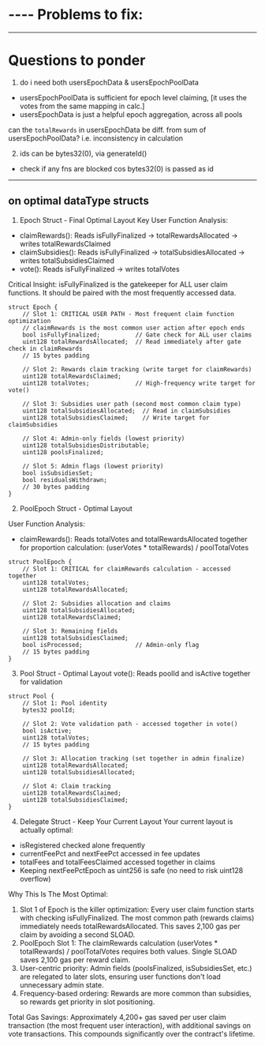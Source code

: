 
# ---- Problems to fix:


-----

# Questions to ponder

1. do i need both usersEpochData & usersEpochPoolData
- usersEpochPoolData is sufficient for epoch level claiming, [it uses the votes from the same mapping in calc.] 
- usersEpochData is just a helpful epoch aggregation, across all pools

can the `totalRewards` in usersEpochData be diff. from sum of usersEpochPoolData? 
i.e. inconsistency in calculation


2. ids can be bytes32(0), via generateId()
- check if any fns are blocked cos  bytes32(0) is passed as id

-----

## on optimal dataType structs

1. Epoch Struct - Final Optimal Layout
Key User Function Analysis:
- claimRewards(): Reads isFullyFinalized → totalRewardsAllocated → writes totalRewardsClaimed
- claimSubsidies(): Reads isFullyFinalized → totalSubsidiesAllocated → writes totalSubsidiesClaimed
- vote(): Reads isFullyFinalized → writes totalVotes

Critical Insight: isFullyFinalized is the gatekeeper for ALL user claim functions. It should be paired with the most frequently accessed data.

```solidity
struct Epoch {
    // Slot 1: CRITICAL USER PATH - Most frequent claim function optimization
    // claimRewards is the most common user action after epoch ends
    bool isFullyFinalized;          // Gate check for ALL user claims
    uint128 totalRewardsAllocated;  // Read immediately after gate check in claimRewards
    // 15 bytes padding

    // Slot 2: Rewards claim tracking (write target for claimRewards)
    uint128 totalRewardsClaimed;
    uint128 totalVotes;             // High-frequency write target for vote()

    // Slot 3: Subsidies user path (second most common claim type)
    uint128 totalSubsidiesAllocated;  // Read in claimSubsidies
    uint128 totalSubsidiesClaimed;    // Write target for claimSubsidies

    // Slot 4: Admin-only fields (lowest priority)
    uint128 totalSubsidiesDistributable;
    uint128 poolsFinalized;

    // Slot 5: Admin flags (lowest priority)
    bool isSubsidiesSet;
    bool residualsWithdrawn;
    // 30 bytes padding
}

```

2. PoolEpoch Struct - Optimal Layout

User Function Analysis:
- claimRewards(): Reads totalVotes and totalRewardsAllocated together for proportion calculation: (userVotes * totalRewards) / poolTotalVotes

```solidity
struct PoolEpoch {
    // Slot 1: CRITICAL for claimRewards calculation - accessed together
    uint128 totalVotes;
    uint128 totalRewardsAllocated;

    // Slot 2: Subsidies allocation and claims
    uint128 totalSubsidiesAllocated;
    uint128 totalRewardsClaimed;

    // Slot 3: Remaining fields
    uint128 totalSubsidiesClaimed;
    bool isProcessed;               // Admin-only flag
    // 15 bytes padding
}
```

3. Pool Struct - Optimal Layout
vote(): Reads poolId and isActive together for validation

```solidity
struct Pool {
    // Slot 1: Pool identity
    bytes32 poolId;

    // Slot 2: Vote validation path - accessed together in vote()
    bool isActive;
    uint128 totalVotes;
    // 15 bytes padding

    // Slot 3: Allocation tracking (set together in admin finalize)
    uint128 totalRewardsAllocated;
    uint128 totalSubsidiesAllocated;

    // Slot 4: Claim tracking
    uint128 totalRewardsClaimed;
    uint128 totalSubsidiesClaimed;
}
```

4. Delegate Struct - Keep Your Current Layout
Your current layout is actually optimal:
- isRegistered checked alone frequently
- currentFeePct and nextFeePct accessed in fee updates
- totalFees and totalFeesClaimed accessed together in claims
- Keeping nextFeePctEpoch as uint256 is safe (no need to risk uint128 overflow)

Why This Is The Most Optimal:
1. Slot 1 of Epoch is the killer optimization: Every user claim function starts with checking isFullyFinalized. The most common path (rewards claims) immediately needs totalRewardsAllocated. This saves 2,100 gas per claim by avoiding a second SLOAD.
2. PoolEpoch Slot 1: The claimRewards calculation (userVotes * totalRewards) / poolTotalVotes requires both values. Single SLOAD saves 2,100 gas per reward claim.
3. User-centric priority: Admin fields (poolsFinalized, isSubsidiesSet, etc.) are relegated to later slots, ensuring user functions don't load unnecessary admin state.
4. Frequency-based ordering: Rewards are more common than subsidies, so rewards get priority in slot positioning.

Total Gas Savings: Approximately 4,200+ gas saved per user claim transaction (the most frequent user interaction), with additional savings on vote transactions. This compounds significantly over the contract's lifetime.